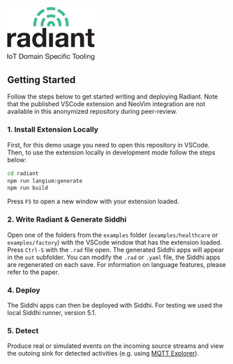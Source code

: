 <img src="radiant_logo.svg" width="200" />

## Getting Started
Follow the steps below to get started writing and deploying Radiant. Note that the published VSCode extension and NeoVim integration are not available in this anonymized repository during peer-review.

### 1. Install Extension Locally
First, for this demo usage you need to open this repository in VSCode. Then, to use the extension locally in development mode follow the steps below:

```bash
cd radiant
npm run langium:generate
npm run build
```

Press `F5` to open a new window with your extension loaded.

### 2. Write Radiant & Generate Siddhi
Open one of the folders from the `examples` folder (`examples/healthcare` or `examples/factory`) with the VSCode window that has the extension loaded. Press `Ctrl-S` with the `.rad` file open. The generated Siddhi apps will appear in the `out` subfolder. You can modify the `.rad` or `.yaml` file, the Siddhi apps are regenerated on each save. For information on language features, please refer to the paper.

### 4. Deploy
The Siddhi apps can then be deployed with Siddhi. For testing we used the local Siddhi runner, version 5.1.

### 5. Detect
Produce real or simulated events on the incoming source streams and view the outoing sink for detected activities (e.g. using [MQTT Explorer](https://mqtt-explorer.com/)).
